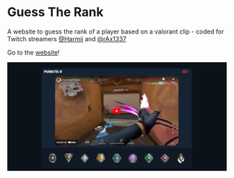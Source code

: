 # **Guess The Rank**

A website to guess the rank of a player based on a valorant clip - coded for Twitch streamers [@Harmii](https://www.twitch.tv/harmii) and [@rAx1337](https://www.twitch.tv/rax1337)

Go to the [website](https://guess-the-rank.web.app/)!

![](Images/website-preview.png)
